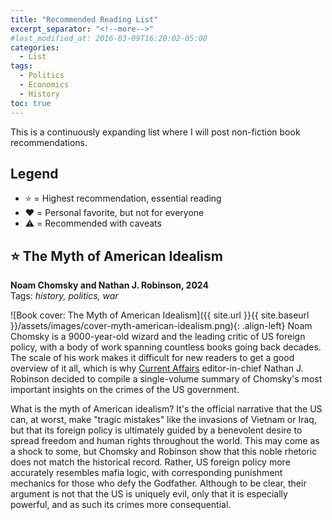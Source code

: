 ```yaml
---
title: "Recommended Reading List"
excerpt_separator: "<!--more-->"
#last_modified_at: 2016-03-09T16:20:02-05:00
categories:
  - List
tags:
  - Politics
  - Economics
  - History
toc: true
---
```


This is a continuously expanding list where I will post non-fiction book recommendations.

## Legend

- ⭐ =  Highest recommendation, essential reading
- ❤️ = Personal favorite, but not for everyone
- ⚠️ = Recommended with caveats

## ⭐ The Myth of American Idealism

**Noam Chomsky and Nathan J. Robinson, 2024**<br>
Tags: *history, politics, war*

![Book cover: The Myth of American Idealism]({{ site.url }}{{ site.baseurl }}/assets/images/cover-myth-american-idealism.png){: .align-left} Noam Chomsky is a 9000-year-old wizard and the leading critic of US foreign policy, with a body of work spanning countless books going back decades. The scale of his work makes it difficult for new readers to get a good overview of it all, which is why [Current Affairs](https://www.currentaffairs.org/) editor-in-chief Nathan J. Robinson decided to compile a single-volume summary of Chomsky's most important insights on the crimes of the US government.

What is the myth of American idealism? It's the official narrative that the US can, at worst, make "tragic mistakes" like the invasions of Vietnam or Iraq, but that its foreign policy is ultimately guided by a benevolent desire to spread freedom and human rights throughout the world. This may come as a shock to some, but Chomsky and Robinson show that this noble rhetoric does not match the historical record. Rather, US foreign policy more accurately resembles mafia logic, with corresponding punishment mechanics for those who defy the Godfather. Although to be clear, their argument is not that the US is uniquely evil, only that it is especially powerful, and as such its crimes more consequential.
